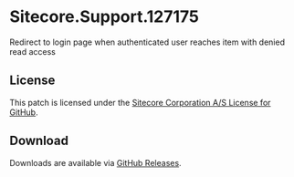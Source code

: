 # Sitecore.Support.127175
Redirect to login page when authenticated user reaches item with denied read access

## License  
This patch is licensed under the [Sitecore Corporation A/S License for GitHub](https://github.com/sitecoresupport/Sitecore.Support.127175/blob/master/LICENSE).  

## Download  
Downloads are available via [GitHub Releases](https://github.com/sitecoresupport/Sitecore.Support.127175/releases).  
